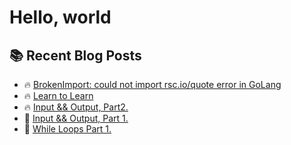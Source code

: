 # Hello, world

## :books: Recent Blog Posts

<!-- BLOGPOSTS:START -->
 - 🔥 [BrokenImport: could not import rsc.io/quote error in GoLang](https://ianonjuguna.hashnode.dev/could-not-import-rscioquote)
 - 🔥 [Learn to Learn](https://ianonjuguna.hashnode.dev/learn-to-learn)
 - 🔥 [Input &amp;&amp; Output, Part2.](https://ianonjuguna.hashnode.dev/input-output-part2)
 - 💫 [Input &amp;&amp; Output, Part 1.](https://ianonjuguna.hashnode.dev/input-output-part-1)
 - 🌮 [While Loops Part 1.](https://ianonjuguna.hashnode.dev/while-loops-part-1)<!-- BLOGPOSTS:END -->
